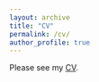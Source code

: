 ```yaml
---
layout: archive
title: "CV"
permalink: /cv/
author_profile: true
---
```


Please see my [CV](https://efxing.github.io/files/CV_Enfeng_Xing.pdf).
